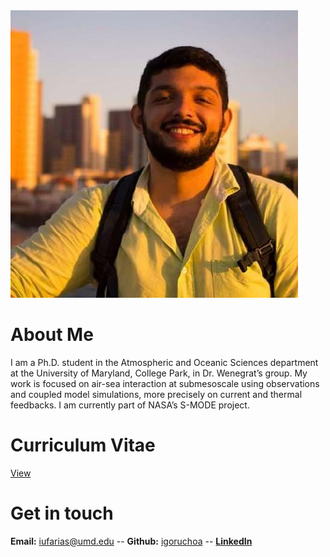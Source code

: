 <img src="assets/igoruf_photo.jpeg" alt="Igors Headshot"/>

# About Me

I am a Ph.D. student in the Atmospheric and Oceanic Sciences department at the University of Maryland, College Park, in Dr. Wenegrat’s group. My work is focused on air-sea interaction at submesoscale using observations and coupled model simulations, more precisely on current and thermal feedbacks. I am currently part of NASA’s S-MODE project. 

# Curriculum Vitae
[View](./assets/Igor_s_CV.pdf)

# Get in touch
**Email:** iufarias@umd.edu -- 
**Github:** [igoruchoa](https://github.com/igoruchoa) -- 
**[LinkedIn](https://www.linkedin.com/in/igoruf/)**
